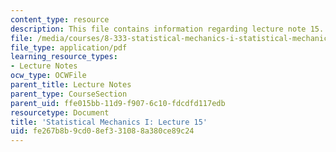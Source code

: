 ```yaml
---
content_type: resource
description: This file contains information regarding lecture note 15.
file: /media/courses/8-333-statistical-mechanics-i-statistical-mechanics-of-particles-fall-2013/fe267b8b9cd08ef331088a380ce89c24_MIT8_333F13_Lec15.pdf
file_type: application/pdf
learning_resource_types:
- Lecture Notes
ocw_type: OCWFile
parent_title: Lecture Notes
parent_type: CourseSection
parent_uid: ffe015bb-11d9-f907-6c10-fdcdfd117edb
resourcetype: Document
title: 'Statistical Mechanics I: Lecture 15'
uid: fe267b8b-9cd0-8ef3-3108-8a380ce89c24
---
```

